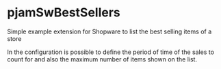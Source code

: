 # pjamSwBestSellers
Simple example extension for Shopware to list the best selling items of a store

In the configuration is possible to define the period of time of the sales to count for and also the maximum number of items shown on the list.
